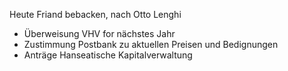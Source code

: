 
Heute Friand bebacken, nach Otto Lenghi

- Überweisung VHV for nächstes Jahr
- Zustimmung Postbank zu aktuellen Preisen und Bedignungen
- Anträge Hanseatische Kapitalverwaltung

